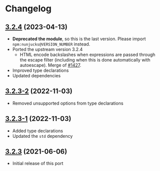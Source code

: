 # Changelog

## [3.2.4] (2023-04-13)
- **Deprecated the module**, so this is the last version.
  Please import `npm:nunjucks@VERSION_NUMBER` instead.
- Ported the upstream version 3.2.4
  - HTML encode backslashes when expressions are passed through the escape
    filter (including when this is done automatically with autoescape). Merge
    of [#1427](https://github.com/mozilla/nunjucks/pull/1427).
- Improved type declarations
- Updated dependencies

## [3.2.3-2] (2022-11-03)
- Removed unsupported options from type declarations

## [3.2.3-1] (2022-11-03)
- Added type declarations
- Updated the `std` dependency

## [3.2.3] (2021-06-06)
- Initial release of this port

[3.2.4]: https://github.com/valtlai/nunjucks-deno/compare/3.2.3-2...3.2.4
[3.2.3-2]: https://github.com/valtlai/nunjucks-deno/compare/3.2.3-1...3.2.3-2
[3.2.3-1]: https://github.com/valtlai/nunjucks-deno/compare/3.2.3...3.2.3-1
[3.2.3]: https://github.com/valtlai/nunjucks-deno/releases/tag/3.2.3
